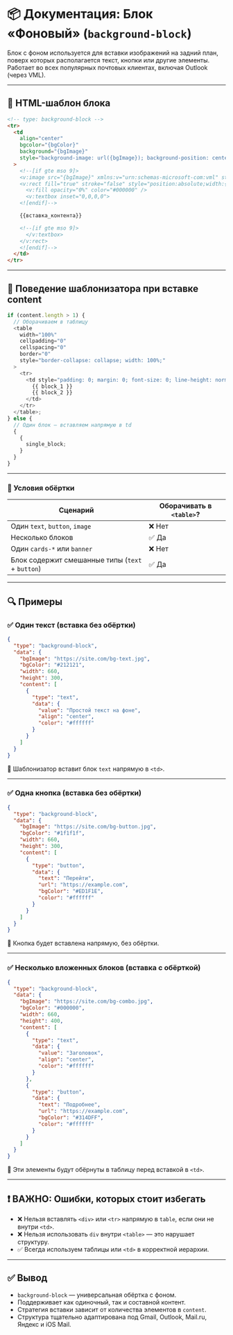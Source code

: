 # 📦 Документация: Блок «Фоновый» (`background-block`)

Блок с фоном используется для вставки изображений на задний план, поверх которых располагается текст, кнопки или другие элементы.  
Работает во всех популярных почтовых клиентах, включая Outlook (через VML).

---

## 🧱 HTML-шаблон блока

```html
<!-- type: background-block -->
<tr>
  <td
    align="center"
    bgcolor="{bgColor}"
    background="{bgImage}"
    style="background-image: url({bgImage}); background-position: center center; background-size: cover; background-repeat: no-repeat; background-color: {bgColor}; padding: 0; margin: 0; font-size: 0; line-height: normal;"
  >
    <!--[if gte mso 9]>
    <v:image src="{bgImage}" xmlns:v="urn:schemas-microsoft-com:vml" style="width:{width}px;height:{height}px;" />
    <v:rect fill="true" stroke="false" style="position:absolute;width:{width}px;height:{height}px;">
      <v:fill opacity="0%" color="#000000" />
      <v:textbox inset="0,0,0,0">
    <![endif]-->

    {{вставка_контента}}

    <!--[if gte mso 9]>
      </v:textbox>
    </v:rect>
    <![endif]-->
  </td>
</tr>
```

---

## 🧠 Поведение шаблонизатора при вставке content

```js
if (content.length > 1) {
  // Оборачиваем в таблицу
  <table
    width="100%"
    cellpadding="0"
    cellspacing="0"
    border="0"
    style="border-collapse: collapse; width: 100%;"
  >
    <tr>
      <td style="padding: 0; margin: 0; font-size: 0; line-height: normal;">
        {{ block_1 }}
        {{ block_2 }}
      </td>
    </tr>
  </table>;
} else {
  // Один блок — вставляем напрямую в td
  {
    {
      single_block;
    }
  }
}
```

---

### 📌 Условия обёртки

| Сценарий                                         | Оборачивать в `<table>`? |
| ------------------------------------------------ | ------------------------ |
| Один `text`, `button`, `image`                   | ❌ Нет                   |
| Несколько блоков                                 | ✅ Да                    |
| Один `cards-*` или `banner`                      | ❌ Нет                   |
| Блок содержит смешанные типы (`text` + `button`) | ✅ Да                    |

---

## 🔍 Примеры

### ✅ Один текст (вставка без обёртки)

```json
{
  "type": "background-block",
  "data": {
    "bgImage": "https://site.com/bg-text.jpg",
    "bgColor": "#212121",
    "width": 660,
    "height": 300,
    "content": [
      {
        "type": "text",
        "data": {
          "value": "Простой текст на фоне",
          "align": "center",
          "color": "#ffffff"
        }
      }
    ]
  }
}
```

🔧 Шаблонизатор вставит блок `text` напрямую в `<td>`.

---

### ✅ Одна кнопка (вставка без обёртки)

```json
{
  "type": "background-block",
  "data": {
    "bgImage": "https://site.com/bg-button.jpg",
    "bgColor": "#1f1f1f",
    "width": 660,
    "height": 300,
    "content": [
      {
        "type": "button",
        "data": {
          "text": "Перейти",
          "url": "https://example.com",
          "bgColor": "#ED1F1E",
          "color": "#ffffff"
        }
      }
    ]
  }
}
```

🔧 Кнопка будет вставлена напрямую, без обёртки.

---

### ✅ Несколько вложенных блоков (вставка с обёрткой)

```json
{
  "type": "background-block",
  "data": {
    "bgImage": "https://site.com/bg-combo.jpg",
    "bgColor": "#000000",
    "width": 660,
    "height": 400,
    "content": [
      {
        "type": "text",
        "data": {
          "value": "Заголовок",
          "align": "center",
          "color": "#ffffff"
        }
      },
      {
        "type": "button",
        "data": {
          "text": "Подробнее",
          "url": "https://example.com",
          "bgColor": "#314DFF",
          "color": "#ffffff"
        }
      }
    ]
  }
}
```

🔧 Эти элементы будут обёрнуты в таблицу перед вставкой в `<td>`.

---

## ❗ ВАЖНО: Ошибки, которых стоит избегать

- ❌ Нельзя вставлять `<div>` или `<tr>` напрямую в `table`, если они не внутри `<td>`.
- ❌ Нельзя использовать `div` внутри `<table>` — это нарушает структуру.
- ✅ Всегда используем таблицы или `<td>` в корректной иерархии.

---

## ✅ Вывод

- `background-block` — универсальная обёртка с фоном.
- Поддерживает как одиночный, так и составной контент.
- Стратегия вставки зависит от количества элементов в `content`.
- Структура тщательно адаптирована под Gmail, Outlook, Mail.ru, Яндекс и iOS Mail.
